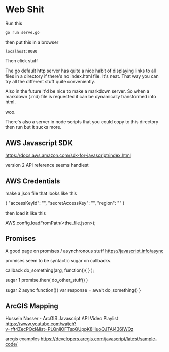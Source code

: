 # Web Shit

Run this

    go run serve.go

then put this in a browser

    localhost:8080

Then click stuff


The go default http server has quite a nice habit of displaying links to all files in a directory if there's no index.html file.  It's neat.
That way you can try all the different stuff quite conveniently.

Also in the future it'd be nice to make a markdown server.  So when a markdown (.md) file is requested it can be dynamically transformed into html.

woo.

There's also a server in node scripts that you could copy to this directory then run but it sucks more.


## AWS Javascript SDK

https://docs.aws.amazon.com/sdk-for-javascript/index.html

version 2 API reference seems handiest


## AWS Credentials

make a json file that looks like this

{ "accessKeyId": "<accessKeyId>", "secretAccessKey": "<secretAccessKey>", "region": "<region>" }

then load it like this

AWS.config.loadFromPath(<the_file.json>);



## Promises

A good page on promises / asynchronous stuff 
https://javascript.info/async



promises seem to be syntactic sugar on callbacks.

callback
do_something(arg, function(){ } );

sugar 1
promise.then( do_other_stuff() )

sugar 2
async function(){
    var response = await do_something()
}


## ArcGIS Mapping

Hussein Nasser - ArcGIS Javascript API Video Playlist
https://www.youtube.com/watch?v=rft4ZecPQcI&list=PLQnljOFTspQUppK8iiIuoQJTAj436IWQz


arcgis examples
https://developers.arcgis.com/javascript/latest/sample-code/
